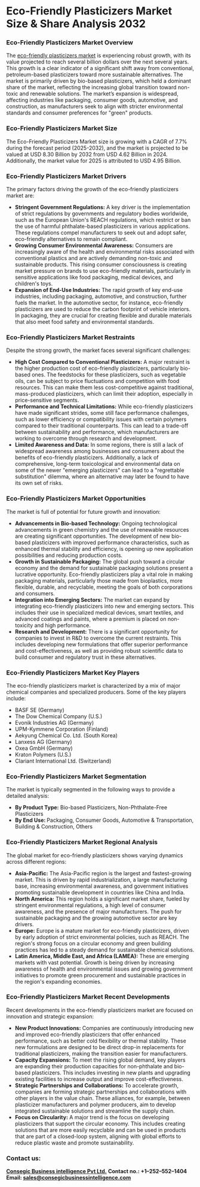 # Eco-Friendly Plasticizers Market Size & Share Analysis 2032
<h3>Eco-Friendly Plasticizers Market Overview</h3>
The <a href="https://www.consegicbusinessintelligence.com/en/request-sample/3247">eco-friendly plasticizers market</a> is experiencing robust growth, with its value projected to reach several billion dollars over the next several years. This growth is a clear indicator of a significant shift away from conventional, petroleum-based plasticizers toward more sustainable alternatives. The market is primarily driven by bio-based plasticizers, which held a dominant share of the market, reflecting the increasing global transition toward non-toxic and renewable solutions. The market’s expansion is widespread, affecting industries like packaging, consumer goods, automotive, and construction, as manufacturers seek to align with stricter environmental standards and consumer preferences for "green" products.
<h3 class="section-title">Eco-Friendly Plasticizers Market Size</h3>
The Eco-Friendly Plasticizers Market size is growing with a CAGR of 7.7% during the forecast period (2025-2032), and the market is projected to be valued at USD 8.30 Billion by 2032 from USD 4.62 Billion in 2024. Additionally, the market value for 2025 is attributed to USD 4.95 Billion.
<h3>Eco-Friendly Plasticizers Market Drivers</h3>
The primary factors driving the growth of the eco-friendly plasticizers market are:
<ul>
 	<li><b class="">Stringent Government Regulations:</b> A key driver is the implementation of strict regulations by governments and regulatory bodies worldwide, such as the European Union's REACH regulations, which restrict or ban the use of harmful phthalate-based plasticizers in various applications. These regulations compel manufacturers to seek out and adopt safer, eco-friendly alternatives to remain compliant.</li>
 	<li><b class="">Growing Consumer Environmental Awareness:</b> Consumers are increasingly aware of the health and environmental risks associated with conventional plastics and are actively demanding non-toxic and sustainable products. This rising consumer consciousness is creating market pressure on brands to use eco-friendly materials, particularly in sensitive applications like food packaging, medical devices, and children's toys.</li>
 	<li><b class="">Expansion of End-Use Industries:</b> The rapid growth of key end-use industries, including packaging, automotive, and construction, further fuels the market. In the automotive sector, for instance,<span class="animating"> eco-friendly plasticizers are used to reduce the carbon footprint of vehicle interiors.</span> In packaging, they are crucial for creating flexible and durable materials that also meet food safety and environmental standards.</li>
</ul>
<h3>Eco-Friendly Plasticizers Market Restraints</h3>
Despite the strong growth, the market faces several significant challenges:
<ul>
 	<li><b>High Cost Compared to Conventional Plasticizers:</b> A major restraint is the higher production cost of eco-friendly plasticizers, particularly bio-based ones. The feedstocks for these plasticizers, such as vegetable oils, can be subject to price fluctuations and competition with food resources. This can make them less cost-competitive against traditional, mass-produced plasticizers, which can limit their adoption, especially in price-sensitive segments.</li>
 	<li><b>Performance and Technical Limitations:</b> While eco-friendly plasticizers have made significant strides, some still face performance challenges, such as lower efficiency or compatibility issues with certain polymers compared to their traditional counterparts. This can lead to a trade-off between sustainability and performance, which manufacturers are working to overcome through research and development.</li>
 	<li><b>Limited Awareness and Data:</b> In some regions, there is still a lack of widespread awareness among businesses and consumers about the benefits of eco-friendly plasticizers. Additionally, a lack of comprehensive, long-term toxicological and environmental data on some of the newer "emerging plasticizers" can lead to a "regrettable substitution" dilemma, where an alternative may later be found to have its own set of risks.</li>
</ul>
<h3>Eco-Friendly Plasticizers Market Opportunities</h3>
The market is full of potential for future growth and innovation:
<ul>
 	<li><b>Advancements in Bio-based Technology:</b> Ongoing technological advancements in green chemistry and the use of renewable resources are creating significant opportunities. The development of new bio-based plasticizers with improved performance characteristics, such as enhanced thermal stability and efficiency, is opening up new application possibilities and reducing production costs.</li>
 	<li><b>Growth in Sustainable Packaging:</b> The global push toward a circular economy and the demand for sustainable packaging solutions present a lucrative opportunity. Eco-friendly plasticizers play a vital role in making packaging materials, particularly those made from bioplastics, more flexible, durable, and recyclable, meeting the goals of both corporations and consumers.</li>
 	<li><b>Integration into Emerging Sectors:</b> The market can expand by integrating eco-friendly plasticizers into new and emerging sectors. This includes their use in specialized medical devices, smart textiles, and advanced coatings and paints, where a premium is placed on non-toxicity and high performance.</li>
 	<li><b>Research and Development:</b> There is a significant opportunity for companies to invest in R&amp;D to overcome the current restraints. This includes developing new formulations that offer superior performance and cost-effectiveness, as well as providing robust scientific data to build consumer and regulatory trust in these alternatives.</li>
</ul>
<h3>Eco-Friendly Plasticizers Market Key Players</h3>
The eco-friendly plasticizers market is characterized by a mix of major chemical companies and specialized producers. Some of the key players include:
<ul>
 	<li>BASF SE (Germany)</li>
 	<li>The Dow Chemical Company (U.S.)</li>
 	<li>Evonik Industries AG (Germany)</li>
 	<li>UPM-Kymmene Corporation (Finland)</li>
 	<li>Aekyung Chemical Co. Ltd. (South Korea)</li>
 	<li>Lanxess AG (Germany)</li>
 	<li>Oxea GmbH (Germany)</li>
 	<li>Kraton Polymers (U.S.)</li>
 	<li>Clariant International Ltd. (Switzerland)</li>
</ul>
<h3>Eco-Friendly Plasticizers Market Segmentation</h3>
The market is typically segmented in the following ways to provide a detailed analysis:
<ul>
 	<li><strong><b>By Product Type</b></strong><strong><b>:</b></strong> Bio-based Plasticizers, Non-Phthalate-Free Plasticizers</li>
 	<li><strong><b>By End Use</b></strong><strong><b>: </b></strong>Packaging, Consumer Goods, Automotive &amp; Transportation, Building &amp; Construction, Others</li>
</ul>
<h3>Eco-Friendly Plasticizers Market Regional Analysis</h3>
The global market for eco-friendly plasticizers shows varying dynamics across different regions:
<ul>
 	<li><b>Asia-Pacific:</b> The Asia-Pacific region is the largest and fastest-growing market. This is driven by rapid industrialization, a large manufacturing base, increasing environmental awareness, and government initiatives promoting sustainable development in countries like China and India.</li>
 	<li><b>North America:</b> This region holds a significant market share, fueled by stringent environmental regulations, a high level of consumer awareness, and the presence of major manufacturers. The push for sustainable packaging and the growing automotive sector are key drivers.</li>
 	<li><b>Europe:</b> Europe is a mature market for eco-friendly plasticizers, driven by early adoption of strict environmental policies, such as REACH. The region's strong focus on a circular economy and green building practices has led to a steady demand for sustainable chemical solutions.</li>
 	<li><b>Latin America, Middle East, and Africa (LAMEA):</b> These are emerging markets with vast potential. Growth is being driven by increasing awareness of health and environmental issues and growing government initiatives to promote green procurement and sustainable practices in the region's expanding economies.</li>
</ul>
<h3>Eco-Friendly Plasticizers Market Recent Developments</h3>
Recent developments in the eco-friendly plasticizers market are focused on innovation and strategic expansion:
<ul>
 	<li><b>New Product Innovations:</b> Companies are continuously introducing new and improved eco-friendly plasticizers that offer enhanced performance, such as better cold flexibility or thermal stability. These new formulations are designed to be direct drop-in replacements for traditional plasticizers, making the transition easier for manufacturers.</li>
 	<li><b>Capacity Expansions:</b> To meet the rising global demand, key players are expanding their production capacities for non-phthalate and bio-based plasticizers. This includes investing in new plants and upgrading existing facilities to increase output and improve cost-effectiveness.</li>
 	<li><b>Strategic Partnerships and Collaborations:</b> To accelerate growth, companies are forming strategic partnerships and collaborations with other players in the value chain. These alliances, for example, between plasticizer manufacturers and polymer producers, aim to develop integrated sustainable solutions and streamline the supply chain.</li>
 	<li><b>Focus on Circularity:</b> A major trend is the focus on developing plasticizers that support the circular economy. This includes creating solutions that are more easily recyclable and can be used in products that are part of a closed-loop system, aligning with global efforts to reduce plastic waste and promote sustainability.</li>
</ul>
<div class="response-footer animated gap">
<h3><strong><b>Contact us:</b></strong></h3>
<a href="https://www.consegicbusinessintelligence.com/"><strong><u><b>Consegic Business intelligence Pvt Ltd.</b></u></strong></a>
<strong><b>Contact no.: +1–252–552–1404</b></strong>
<strong><b>Email: </b></strong><a href="mailto:sales@consegicbusinessintelligence.com"><strong><u><b>sales@consegicbusinessintelligence.com</b></u></strong></a>
</div>
